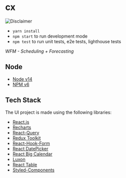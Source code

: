 # cx

![Disclaimer](https://media.giphy.com/media/AhjXalGPAfJg4/giphy.gif)

- `yarn install`
- `npm start` to run development mode
- `npm test` to run unit tests, e2e tests, lighthouse tests

_WFM - Scheduling + Forecasting_

## Node
- [Node v14](https://nodejs.org/dist/latest-v14.x/docs/api/)
- [NPM v6](https://www.npmjs.com/package/npm?activeTab=versions)

## Tech Stack

The UI project is made using the following libraries:

- [React.js](https://reactjs.org/)
- [Recharts](https://recharts.org/en-US/)
- [React-Query](https://react-query.tanstack.com/)
- [Redux Toolkit](https://redux-toolkit.js.org/)
- [React-Hook-Form](https://react-hook-form.com/)
- [React DatePicker](https://reactdatepicker.com/)
- [React Big Calendar](https://github.com/jquense/react-big-calendar)
- [Luxon](https://moment.github.io/luxon/)
- [React Table](https://react-table.tanstack.com/)
- [Styled-Components](https://styled-components.com/)

